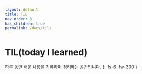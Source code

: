 ```yaml
---
layout: default
title: TIL
nav_order: 8
has_children: true
permalink: /docs/tils
---
```


# TIL(today I learned)

하루 동안 배운 내용을 기록하며 정리하는 공간입니다.
{: .fs-6 .fw-300 }